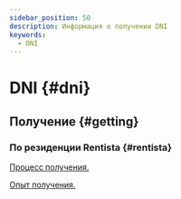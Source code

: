 ```yaml
---
sidebar_position: 50
description: Информация о получении DNI
keywords:
  - DNI
---
```


# DNI {#dni}

## Получение {#getting}

### По резиденции Rentista {#rentista}

[Процесс получения.](https://argentinahub.com/posts/kak-oformit-vizu-rante-v-argentinu)

[Опыт получения.](https://argentinahub.com/posts/kak-polucit-dni-po-rezidencii-rentista-za-12-dnei-s-ipotekoi-v-rossii)
